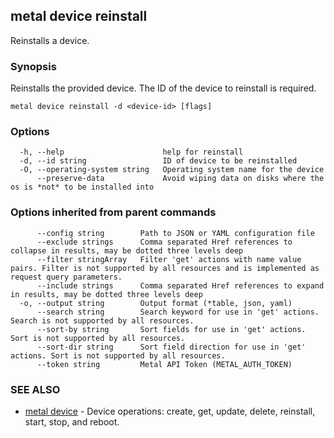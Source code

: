 ## metal device reinstall

Reinstalls a device.

### Synopsis

Reinstalls the provided device. The ID of the device to reinstall is required.

```
metal device reinstall -d <device-id> [flags]
```

### Options

```
  -h, --help                      help for reinstall
  -d, --id string                 ID of device to be reinstalled
  -O, --operating-system string   Operating system name for the device
      --preserve-data             Avoid wiping data on disks where the os is *not* to be installed into
```

### Options inherited from parent commands

```
      --config string        Path to JSON or YAML configuration file
      --exclude strings      Comma separated Href references to collapse in results, may be dotted three levels deep
      --filter stringArray   Filter 'get' actions with name value pairs. Filter is not supported by all resources and is implemented as request query parameters.
      --include strings      Comma separated Href references to expand in results, may be dotted three levels deep
  -o, --output string        Output format (*table, json, yaml)
      --search string        Search keyword for use in 'get' actions. Search is not supported by all resources.
      --sort-by string       Sort fields for use in 'get' actions. Sort is not supported by all resources.
      --sort-dir string      Sort field direction for use in 'get' actions. Sort is not supported by all resources.
      --token string         Metal API Token (METAL_AUTH_TOKEN)
```

### SEE ALSO

* [metal device](metal_device.md)	 - Device operations: create, get, update, delete, reinstall, start, stop, and reboot.

